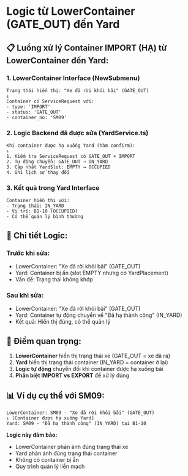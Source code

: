# Logic từ LowerContainer (GATE_OUT) đến Yard

## 📋 **Luồng xử lý Container IMPORT (HẠ) từ LowerContainer đến Yard:**

### 1. **LowerContainer Interface (NewSubmenu)**
```
Trạng thái hiển thị: "Xe đã rời khỏi bãi" (GATE_OUT)
↓
Container có ServiceRequest với:
- type: 'IMPORT' 
- status: 'GATE_OUT'
- container_no: 'SM09'
```

### 2. **Logic Backend đã được sửa (YardService.ts)**
```
Khi container được hạ xuống Yard (hàm confirm):
↓
1. Kiểm tra ServiceRequest có GATE_OUT + IMPORT
2. Tự động chuyển: GATE_OUT → IN_YARD
3. Cập nhật YardSlot: EMPTY → OCCUPIED
4. Ghi lịch sử thay đổi
```

### 3. **Kết quả trong Yard Interface**
```
Container hiển thị với:
- Trạng thái: IN_YARD
- Vị trí: B1-10 (OCCUPIED)
- Có thể quản lý bình thường
```

## 🔄 **Chi tiết Logic:**

### **Trước khi sửa:**
- LowerContainer: "Xe đã rời khỏi bãi" (GATE_OUT)
- Yard: Container bị ẩn (slot EMPTY nhưng có YardPlacement)
- Vấn đề: Trạng thái không khớp

### **Sau khi sửa:**
- LowerContainer: "Xe đã rời khỏi bãi" (GATE_OUT) 
- Yard: Container tự động chuyển về "Đã hạ thành công" (IN_YARD)
- Kết quả: Hiển thị đúng, có thể quản lý

## 🎯 **Điểm quan trọng:**

1. **LowerContainer** hiển thị trạng thái xe (GATE_OUT = xe đã ra)
2. **Yard** hiển thị trạng thái container (IN_YARD = container ở lại)
3. **Logic tự động** chuyển đổi khi container được hạ xuống bãi
4. **Phân biệt IMPORT vs EXPORT** để xử lý đúng

## 📊 **Ví dụ cụ thể với SM09:**

```
LowerContainer: SM09 - "Xe đã rời khỏi bãi" (GATE_OUT)
↓ [Container được hạ xuống Yard]
Yard: SM09 - "Đã hạ thành công" (IN_YARD) tại B1-10
```

**Logic này đảm bảo:**
- LowerContainer phản ánh đúng trạng thái xe
- Yard phản ánh đúng trạng thái container
- Không có container bị ẩn
- Quy trình quản lý liền mạch

